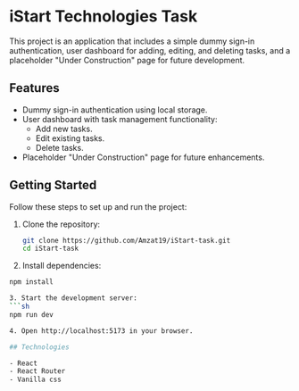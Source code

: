 # iStart Technologies Task 

This project is an application that includes a simple dummy sign-in authentication, user dashboard for adding, editing, and deleting tasks, and a placeholder "Under Construction" page for future development.

## Features

- Dummy sign-in authentication using local storage.
- User dashboard with task management functionality:
  - Add new tasks.
  - Edit existing tasks.
  - Delete tasks.
- Placeholder "Under Construction" page for future enhancements.

## Getting Started

Follow these steps to set up and run the project:

1. Clone the repository:

   ```sh
   git clone https://github.com/Amzat19/iStart-task.git
   cd iStart-task

2. Install dependencies:
  ```sh
  npm install

3. Start the development server:
  ```sh
  npm run dev

4. Open http://localhost:5173 in your browser.

## Technologies

- React
- React Router
- Vanilla css
